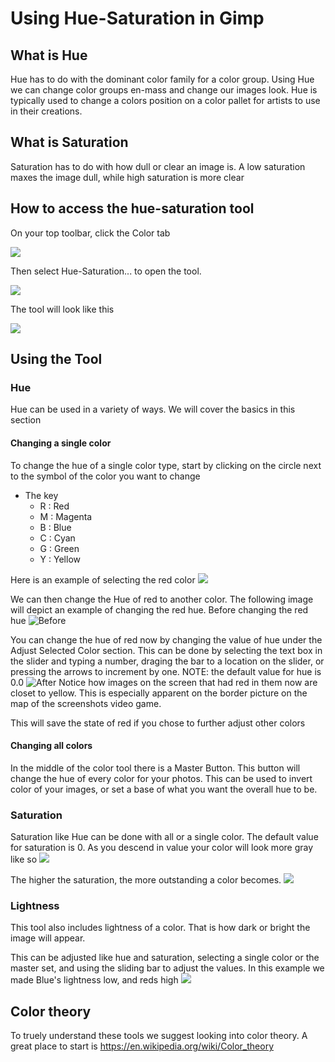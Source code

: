 # Using Hue-Saturation in Gimp 

## What is Hue 
Hue has to do with the dominant color family for a color group. Using Hue we can change color groups en-mass and change our images look. 
Hue is typically used to change a colors position on a color pallet for artists to use in their creations. 

## What is Saturation 
Saturation has to do with how dull or clear an image is. A low saturation maxes the image dull, while high saturation is more clear

## How to access the hue-saturation tool
On your top toolbar, click the Color tab 

![](Images/colorButton.png)

Then select Hue-Saturation... to open the tool.

![](Images/hue-saturation-button.JPG)


The tool will look like this 

![](Images/Hue-Tool.JPG)
## Using the Tool 

### Hue
Hue can be used in a variety of ways. We will cover the basics in this section 
#### Changing a single color
To change the hue of a single color type, start by clicking on the circle next to the symbol of the color you want to change 
* The key 
    - R : Red
    - M : Magenta 
    - B : Blue
    - C : Cyan 
    - G : Green 
    - Y : Yellow 

Here is an example of selecting the red color 
![](Images/selectRed.PNG)

We can then change the Hue of red to another color. The following image will depict an example of changing the red hue.
Before changing the red hue
![Before](Images/beforeHUe.PNG)

You can change the hue of red now by changing the value of hue under the Adjust Selected Color section. This can be done by selecting the text box in the slider and typing a number, draging the bar to a location on the slider, or pressing the arrows to increment by one. 
NOTE: the default value for hue is 0.0
![After](Images/afterHue.PNG)
Notice how images on the screen that had red in them now are closet to yellow. This is especially apparent on the border picture on the map of the screenshots video game. 

This will save the state of red if you chose to further adjust other colors 

#### Changing all colors 
In the middle of the color tool there is a Master Button. This button will change the hue of every color for your photos. This can be used to invert color of your images, or set a base of what you want the overall hue to be. 

### Saturation     
Saturation like Hue can be done with all or a single color. 
The default value for saturation is 0. As you descend in value your color will look more gray like so 
![](Images/grey.PNG)

The higher the saturation, the more outstanding a color becomes. 
![](Images/randomSaturation.PNG)

### Lightness
This tool also includes lightness of a color.
That is how dark or bright the image will appear. 

This can be adjusted like hue and saturation, selecting a single color or the master set, and using the sliding bar to adjust the values. 
In this example we made Blue's lightness low, and reds high 
![](Images/LightnessExample.PNG)

## Color theory
To truely understand these tools we suggest looking into color theory. A great place to start is https://en.wikipedia.org/wiki/Color_theory 
